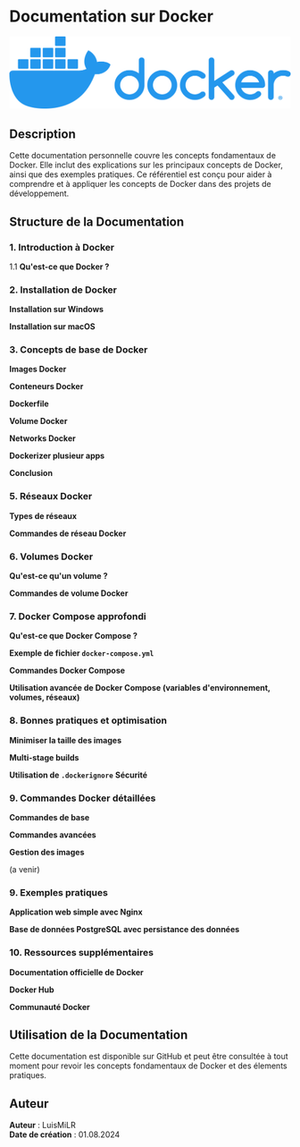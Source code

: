 # Documentation sur Docker

![Docker Logo](images/docker_logo.png)

## Description
Cette documentation personnelle couvre les concepts fondamentaux de Docker. Elle inclut des explications sur les principaux concepts de Docker, ainsi que des exemples pratiques. Ce référentiel est conçu pour aider à comprendre et à appliquer les concepts de Docker dans des projets de développement.

## Structure de la Documentation

### 1. Introduction à Docker

1.1 **Qu'est-ce que Docker ?**


### 2. Installation de Docker

 **Installation sur Windows**

 **Installation sur macOS**


### 3. Concepts de base de Docker

 **Images Docker**

 **Conteneurs Docker**

 **Dockerfile**

 **Volume Docker**

 **Networks Docker**

 **Dockerizer plusieur apps**

 **Conclusion**


### 5. Réseaux Docker

 **Types de réseaux**

 **Commandes de réseau Docker**

### 6. Volumes Docker

 **Qu'est-ce qu'un volume ?**

 **Commandes de volume Docker**

### 7. Docker Compose approfondi

 **Qu'est-ce que Docker Compose ?**

 **Exemple de fichier `docker-compose.yml`**

 **Commandes Docker Compose**

 **Utilisation avancée de Docker Compose (variables d'environnement, volumes, réseaux)**

### 8. Bonnes pratiques et optimisation

 **Minimiser la taille des images**

 **Multi-stage builds**

 **Utilisation de `.dockerignore`**
  **Sécurité**

### 9. Commandes Docker détaillées

**Commandes de base**

**Commandes avancées**

**Gestion des images**

(a venir)
### 9. Exemples pratiques

**Application web simple avec Nginx**

**Base de données PostgreSQL avec persistance des données**

### 10. Ressources supplémentaires

**Documentation officielle de Docker**

**Docker Hub**

**Communauté Docker**

## Utilisation de la Documentation
Cette documentation est disponible sur GitHub et peut être consultée à tout moment pour revoir les concepts fondamentaux de Docker et des élements pratiques.

## Auteur
**Auteur** : LuisMiLR  
**Date de création** : 01.08.2024
